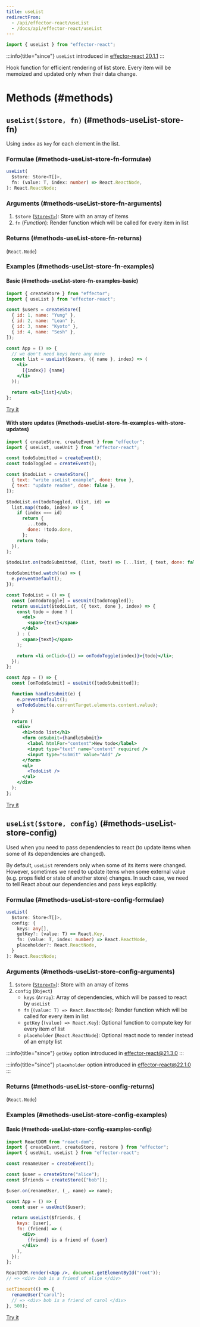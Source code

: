 ```yaml
---
title: useList
redirectFrom:
  - /api/effector-react/useList
  - /docs/api/effector-react/useList
---
```


```ts
import { useList } from "effector-react";
```

:::info{title="since"}
`useList` introduced in [effector-react 20.1.1](https://changelog.effector.dev/#effector-react-20-1-1)
:::

Hook function for efficient rendering of list store.
Every item will be memoized and updated only when their data change.

# Methods (#methods)

## `useList($store, fn)` (#methods-useList-store-fn)

Using `index` as `key` for each element in the list.

### Formulae (#methods-useList-store-fn-formulae)

```ts
useList(
  $store: Store<T[]>,
  fn: (value: T, index: number) => React.ReactNode,
): React.ReactNode;
```

### Arguments (#methods-useList-store-fn-arguments)

1. `$store` ([`Store<T>`](/en/api/effector/Store)): Store with an array of items
2. `fn` (_Function_): Render function which will be called for every item in list

### Returns (#methods-useList-store-fn-returns)

(`React.Node`)

### Examples (#methods-useList-store-fn-examples)

#### Basic (#methods-useList-store-fn-examples-basic)

```jsx
import { createStore } from "effector";
import { useList } from "effector-react";

const $users = createStore([
  { id: 1, name: "Yung" },
  { id: 2, name: "Lean" },
  { id: 3, name: "Kyoto" },
  { id: 4, name: "Sesh" },
]);

const App = () => {
  // we don't need keys here any more
  const list = useList($users, ({ name }, index) => (
    <li>
      [{index}] {name}
    </li>
  ));

  return <ul>{list}</ul>;
};
```

[Try it](https://share.effector.dev/dV9dmuz3)

#### With store updates (#methods-useList-store-fn-examples-with-store-updates)

```jsx
import { createStore, createEvent } from "effector";
import { useList, useUnit } from "effector-react";

const todoSubmitted = createEvent();
const todoToggled = createEvent();

const $todoList = createStore([
  { text: "write useList example", done: true },
  { text: "update readme", done: false },
]);

$todoList.on(todoToggled, (list, id) =>
  list.map((todo, index) => {
    if (index === id)
      return {
        ...todo,
        done: !todo.done,
      };
    return todo;
  }),
);

$todoList.on(todoSubmitted, (list, text) => [...list, { text, done: false }]);

todoSubmitted.watch((e) => {
  e.preventDefault();
});

const TodoList = () => {
  const [onTodoToggle] = useUnit([todoToggled]);
  return useList($todoList, ({ text, done }, index) => {
    const todo = done ? (
      <del>
        <span>{text}</span>
      </del>
    ) : (
      <span>{text}</span>
    );

    return <li onClick={() => onTodoToggle(index)}>{todo}</li>;
  });
};

const App = () => {
  const [onTodoSubmit] = useUnit([todoSubmitted]);

  function handleSubmit(e) {
    e.preventDefault();
    onTodoSubmit(e.currentTarget.elements.content.value);
  }

  return (
    <div>
      <h1>todo list</h1>
      <form onSubmit={handleSubmit}>
        <label htmlFor="content">New todo</label>
        <input type="text" name="content" required />
        <input type="submit" value="Add" />
      </form>
      <ul>
        <TodoList />
      </ul>
    </div>
  );
};
```

[Try it](https://share.effector.dev/dUay9F3U)

## `useList($store, config)` (#methods-useList-store-config)

Used when you need to pass dependencies to react (to update items when some of its dependencies are changed).

By default, `useList` rerenders only when some of its items were changed.
However, sometimes we need to update items when some external value (e.g. props field or state of another store) changes.
In such case, we need to tell React about our dependencies and pass keys explicitly.

### Formulae (#methods-useList-store-config-formulae)

```ts
useList(
  $store: Store<T[]>,
  config: {
    keys: any[],
    getKey?: (value: T) => React.Key,
    fn: (value: T, index: number) => React.ReactNode,
    placeholder?: React.ReactNode,
  }
): React.ReactNode;
```

### Arguments (#methods-useList-store-config-arguments)

1. `$store` ([`Store<T>`](/en/api/effector/Store)): Store with an array of items
2. `config` (`Object`)
   - `keys` (`Array`): Array of dependencies, which will be passed to react by `useList`
   - `fn` (`(value: T) => React.ReactNode`): Render function which will be called for every item in list
   - `getKey` (`(value) => React.Key`): Optional function to compute key for every item of list
   - `placeholder` (`React.ReactNode`): Optional react node to render instead of an empty list

:::info{title="since"}
`getKey` option introduced in [effector-react@21.3.0](https://changelog.effector.dev/#effector-react-21-3-0)
:::

:::info{title="since"}
`placeholder` option introduced in [effector-react@22.1.0](https://changelog.effector.dev/#effector-react-22-1-0)
:::

### Returns (#methods-useList-store-config-returns)

(`React.Node`)

### Examples (#methods-useList-store-config-examples)

#### Basic (#methods-useList-store-config-examples-config)

```jsx
import ReactDOM from "react-dom";
import { createEvent, createStore, restore } from "effector";
import { useUnit, useList } from "effector-react";

const renameUser = createEvent();

const $user = createStore("alice");
const $friends = createStore(["bob"]);

$user.on(renameUser, (_, name) => name);

const App = () => {
  const user = useUnit($user);

  return useList($friends, {
    keys: [user],
    fn: (friend) => (
      <div>
        {friend} is a friend of {user}
      </div>
    ),
  });
};

ReactDOM.render(<App />, document.getElementById("root"));
// => <div> bob is a friend of alice </div>

setTimeout(() => {
  renameUser("carol");
  // => <div> bob is a friend of carol </div>
}, 500);
```

[Try it](https://share.effector.dev/ijRS5TYh)
